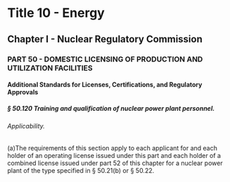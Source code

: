 
# Title 10 - Energy
## Chapter I - Nuclear Regulatory Commission
### PART 50 - DOMESTIC LICENSING OF PRODUCTION AND UTILIZATION FACILITIES
#### Additional Standards for Licenses, Certifications, and Regulatory Approvals
##### § 50.120 Training and qualification of nuclear power plant personnel.
###### Applicability.

(a)The requirements of this section apply to each applicant for and each holder of an operating license issued under this part and each holder of a combined license issued under part 52 of this chapter for a nuclear power plant of the type specified in § 50.21(b) or § 50.22.
